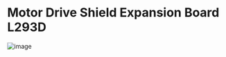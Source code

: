 # Motor Drive Shield Expansion Board L293D

 ![image](https://user-images.githubusercontent.com/44589560/195605842-ca9d39e6-8ad4-4547-8792-30b14334d64d.png)

 
